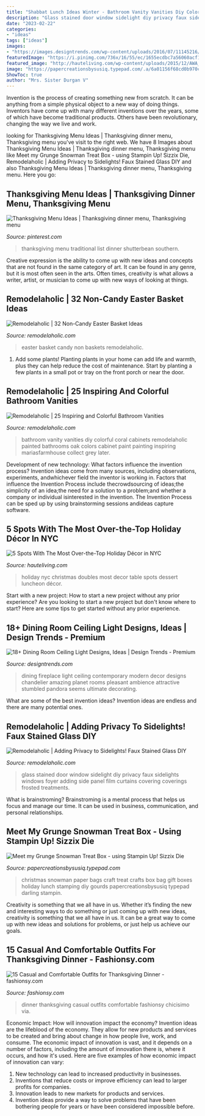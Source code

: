 ```yaml
---
title: "Shabbat Lunch Ideas Winter - Bathroom Vanity Vanities Diy Colorful Coral Cabinets Remodelaholic Painted Bathrooms Oak Colors Cabinet Paint Painting Inspiring Mariasfarmhouse Collect Grey Later"
description: "Glass stained door window sidelight diy privacy faux sidelights windows foyer adding side panel film curtains covering coverings frosted treatments"
date: "2023-02-22"
categories:
- "ideas"
tags: ["ideas"]
images:
- "https://images.designtrends.com/wp-content/uploads/2016/07/11145216/Contemporary-Dining-Room-Ceiling-Light.jpg"
featuredImage: "https://i.pinimg.com/736x/16/55/ec/1655ecdbc7a56060acf12ff2f2627510--thanksgiving-feast-thanksgiving-recipes.jpg"
featured_image: "http://hauteliving.com/wp-content/uploads/2015/12/AWA_3083-Doubles-Holiday-Luncheon-Dessert-Table-800x534.jpg"
image: "https://papercreationsbysusiq.typepad.com/.a/6a01156f68cd0b970c0147e038ee90970b-600wi"
ShowToc: true
author: "Mrs. Sister Durgan V"
---
```



Invention is the process of creating something new from scratch. It can be anything from a simple physical object to a new way of doing things. Inventors have come up with many different inventions over the years, some of which have become traditional products. Others have been revolutionary, changing the way we live and work.

	

		
looking for Thanksgiving Menu Ideas | Thanksgiving dinner menu, Thanksgiving menu you've visit to the right web. We have 8 Images about Thanksgiving Menu Ideas | Thanksgiving dinner menu, Thanksgiving menu like Meet my Grunge Snowman Treat Box - using Stampin Up! Sizzix Die, Remodelaholic | Adding Privacy to Sidelights! Faux Stained Glass DIY and also Thanksgiving Menu Ideas | Thanksgiving dinner menu, Thanksgiving menu. Here you go:
		
    
## Thanksgiving Menu Ideas | Thanksgiving Dinner Menu, Thanksgiving Menu

<img loading=lazy src="https://i.pinimg.com/736x/16/55/ec/1655ecdbc7a56060acf12ff2f2627510--thanksgiving-feast-thanksgiving-recipes.jpg" onerror="this.onerror=null;this.src='https://tse4.mm.bing.net/th?id=OIP.JxNDLO_8m4AuiZF51YZikQDIEs&amp;pid=15.1';" alt="Thanksgiving Menu Ideas | Thanksgiving dinner menu, Thanksgiving menu">

_Source: pinterest.com_

>thanksgiving menu traditional list dinner shutterbean southern. 

	

Creative expression is the ability to come up with new ideas and concepts that are not found in the same category of art. It can be found in any genre, but it is most often seen in the arts. Often times, creativity is what allows a writer, artist, or musician to come up with new ways of looking at things.

    
## Remodelaholic | 32 Non-Candy Easter Basket Ideas

<img loading=lazy src="https://i0.wp.com/www.remodelaholic.com/wp-content/uploads/2015/03/iStock_000059662886_Large.jpg?fit=1809%2C2717&amp;ssl=1" onerror="this.onerror=null;this.src='https://tse2.mm.bing.net/th?id=OIP.UuL6s82jPbJs9HUKoI9-UAHaLH&amp;pid=15.1';" alt="Remodelaholic | 32 Non-Candy Easter Basket Ideas">

_Source: remodelaholic.com_

>easter basket candy non baskets remodelaholic. 

	

1. Add some plants! Planting plants in your home can add life and warmth, plus they can help reduce the cost of maintenance. Start by planting a few plants in a small pot or tray on the front porch or near the door.

    
## Remodelaholic | 25 Inspiring And Colorful Bathroom Vanities

<img loading=lazy src="https://www.remodelaholic.com/wp-content/uploads/2015/08/102339026-vanity-crop.jpg.rendition.largest.jpg" onerror="this.onerror=null;this.src='https://tse3.mm.bing.net/th?id=OIP.SadsPTPlnI3ZdNxf1VlJxAHaJ3&amp;pid=15.1';" alt="Remodelaholic | 25 Inspiring and Colorful Bathroom Vanities">

_Source: remodelaholic.com_

>bathroom vanity vanities diy colorful coral cabinets remodelaholic painted bathrooms oak colors cabinet paint painting inspiring mariasfarmhouse collect grey later. 

	

Development of new technology: What factors influence the invention process?
Invention ideas come from many sources, including observations, experiments, andwhichever field the inventor is working in. Factors that influence the Invention Process include thecrowdsourcing of ideas;the simplicity of an idea;the need for a solution to a problem;and whether a company or individual isinterested in the invention. The Invention Process can be sped up by using brainstorming sessions andideas capture software.

    
## 5 Spots With The Most Over-the-Top Holiday Décor In NYC

<img loading=lazy src="http://hauteliving.com/wp-content/uploads/2015/12/AWA_3083-Doubles-Holiday-Luncheon-Dessert-Table-800x534.jpg" onerror="this.onerror=null;this.src='https://tse3.mm.bing.net/th?id=OIP.bCN9UdfQG5RzO9fluvuSVgHaE8&amp;pid=15.1';" alt="5 Spots With The Most Over-the-Top Holiday Décor in NYC">

_Source: hauteliving.com_

>holiday nyc christmas doubles most decor table spots dessert luncheon décor. 

	

Start with a new project: How to start a new project without any prior experience?
Are you looking to start a new project but don't know where to start? Here are some tips to get started without any prior experience.

    
## 18+ Dining Room Ceiling Light Designs, Ideas | Design Trends - Premium

<img loading=lazy src="https://images.designtrends.com/wp-content/uploads/2016/07/11145216/Contemporary-Dining-Room-Ceiling-Light.jpg" onerror="this.onerror=null;this.src='https://tse1.mm.bing.net/th?id=OIP.mBPBRyhVkHyg8cyMKzzDzgHaFZ&amp;pid=15.1';" alt="18+ Dining Room Ceiling Light Designs, Ideas | Design Trends - Premium">

_Source: designtrends.com_

>dining fireplace light ceiling contemporary modern decor designs chandelier amazing planet rooms pleasant ambience attractive stumbled pandora seems ultimate decorating. 

	

What are some of the best invention ideas?
Invention ideas are endless and there are many potential ones.

    
## Remodelaholic | Adding Privacy To Sidelights! Faux Stained Glass DIY

<img loading=lazy src="https://1.bp.blogspot.com/-tURy1fQJAr4/TVa3zoUrqEI/AAAAAAAABc8/ePcjFjjWbws/s640/diy+stained+glass+4.JPG" onerror="this.onerror=null;this.src='https://tse3.mm.bing.net/th?id=OIP.qt9EX2EkOc6cw5qUnfd_kwHaJ4&amp;pid=15.1';" alt="Remodelaholic | Adding Privacy to Sidelights! Faux Stained Glass DIY">

_Source: remodelaholic.com_

>glass stained door window sidelight diy privacy faux sidelights windows foyer adding side panel film curtains covering coverings frosted treatments. 

	

What is brainstroming? Brainstroming is a mental process that helps us focus and manage our time. It can be used in business, communication, and personal relationships.

    
## Meet My Grunge Snowman Treat Box - Using Stampin Up! Sizzix Die

<img loading=lazy src="https://papercreationsbysusiq.typepad.com/.a/6a01156f68cd0b970c0147e038ee90970b-600wi" onerror="this.onerror=null;this.src='https://tse4.mm.bing.net/th?id=OIP.pKWLgluAQObXNGmFhh1UfgHaJ4&amp;pid=15.1';" alt="Meet my Grunge Snowman Treat Box - using Stampin Up! Sizzix Die">

_Source: papercreationsbysusiq.typepad.com_

>christmas snowman paper bags craft treat crafts box bag gift boxes holiday lunch stamping diy gourds papercreationsbysusiq typepad darling stampin. 

	

Creativity is something that we all have in us. Whether it’s finding the new and interesting ways to do something or just coming up with new ideas, creativity is something that we all have in us. It can be a great way to come up with new ideas and solutions for problems, or just help us achieve our goals.

    
## 15 Casual And Comfortable Outfits For Thanksgiving Dinner - Fashionsy.com

<img loading=lazy src="http://fashionsy.com/wp-content/uploads/2014/11/top-shop-panuelos-bufandas-echarpeslook-main-single.jpg" onerror="this.onerror=null;this.src='https://tse1.mm.bing.net/th?id=OIP._-9u96FQQ5mT9gZt_GBwrwHaLp&amp;pid=15.1';" alt="15 Casual and Comfortable Outfits for Thanksgiving Dinner - fashionsy.com">

_Source: fashionsy.com_

>dinner thanksgiving casual outfits comfortable fashionsy chicisimo via. 

	

Economic Impact: How will innovation impact the economy?
Invention ideas are the lifeblood of the economy. They allow for new products and services to be created and bring about change in how people live, work, and consume. The economic impact of innovation is vast, and it depends on a number of factors, including the amount of innovation there is, where it occurs, and how it's used. Here are five examples of how economic impact of innovation can vary: 
1. New technology can lead to increased productivity in businesses. 
2. Inventions that reduce costs or improve efficiency can lead to larger profits for companies. 
3. Innovation leads to new markets for products and services. 
4. Invention ideas provide a way to solve problems that have been bothering people for years or have been considered impossible before. 

